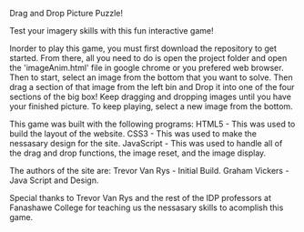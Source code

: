 Drag and Drop Picture Puzzle! 

Test your imagery skills with this fun interactive game! 


Inorder to play this game, you must first download the repository to get started. From there, all you need to do is open the project folder and open the 'imageAnim.html' file in google chrome or you prefered web browser. Then to start, select an image from the bottom that you want to solve. Then drag a section of that image from the left bin and Drop it into one of the four sections of the big box! Keep dragging and dropping images until you have your finished picture. To keep playing, select a new image from the bottom. 


This game was built with the following programs: 
  HTML5 - This was used to build the layout of the website.
  CSS3 -  This was used to make the nessasary design for the site.
  JavaScript - This was used to handle all of the drag and drop functions, the image reset, and the image display.
  
  
The authors of the site are: 
Trevor Van Rys - Initial Build.
Graham Vickers - Java Script and Design.
  
  
Special thanks to Trevor Van Rys and the rest of the IDP professors at Fanashawe College for teaching us the nessasary skills to acomplish this game.





